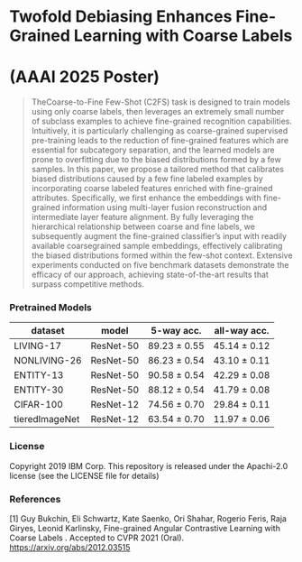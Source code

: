 # Twofold Debiasing Enhances Fine-Grained Learning with Coarse Labels
# (AAAI 2025 Poster)

>TheCoarse-to-Fine Few-Shot (C2FS) task is designed to train models using only coarse labels, then leverages an extremely small number of subclass examples to achieve fine-grained recognition capabilities. Intuitively, it is particularly challenging as coarse-grained supervised pre-training leads to the reduction of fine-grained features which are essential for subcategory separation, and the learned models are prone to overfitting due to the biased distributions formed by a few samples. In this paper, we propose a tailored method that calibrates biased distributions caused by a few fine labeled examples by incorporating coarse labeled features enriched with fine-grained attributes. Specifically, we first enhance the embeddings with fine-grained information using multi-layer fusion reconstruction and intermediate layer feature alignment. By fully leveraging the hierarchical relationship between coarse and fine labels, we subsequently augment the fine-grained classifier’s input with readily available coarsegrained sample embeddings, effectively calibrating the biased distributions formed within the few-shot context. Extensive experiments conducted on five benchmark datasets demonstrate the efficacy of our approach, achieving state-of-the-art results that surpass competitive methods.

### Pretrained Models

| dataset           | model     |  5-way acc.   | all-way acc. | 
|----------------|:-----------:|:--------------:|:--------------:|
| LIVING-17      | ResNet-50 | 89.23 ± 0.55 | 45.14 ± 0.12 |
| NONLIVING-26   | ResNet-50 | 86.23 ± 0.54 | 43.10 ± 0.11 |
| ENTITY-13      | ResNet-50 | 90.58 ± 0.54 | 42.29 ± 0.08 | 
| ENTITY-30      | ResNet-50 | 88.12 ± 0.54 | 41.79 ± 0.08 | 
| CIFAR-100      | ResNet-12 | 74.56 ± 0.70 | 29.84 ± 0.11 |
| tieredImageNet | ResNet-12 | 63.54 ± 0.70 | 11.97 ± 0.06 |



### License
Copyright 2019 IBM Corp. This repository is released under the Apachi-2.0 license (see the LICENSE file for details)

### References
[1] Guy Bukchin, Eli Schwartz, Kate Saenko, Ori Shahar, Rogerio Feris, Raja Giryes, Leonid Karlinsky, Fine-grained Angular Contrastive Learning with Coarse Labels
. Accepted to CVPR 2021 (Oral). https://arxiv.org/abs/2012.03515
